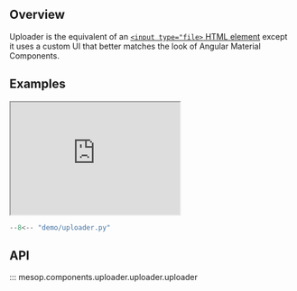 ## Overview

Uploader is the equivalent of an [`<input type="file>` HTML element](https://developer.mozilla.org/en-US/docs/Web/HTML/Element/input/file) except it uses a custom UI that better
matches the look of Angular Material Components.

## Examples

<iframe class="component-demo" src="https://google.github.io/mesop/demo/?demo=uploader" style="height: 200px"></iframe>

```python
--8<-- "demo/uploader.py"
```

## API

::: mesop.components.uploader.uploader.uploader
